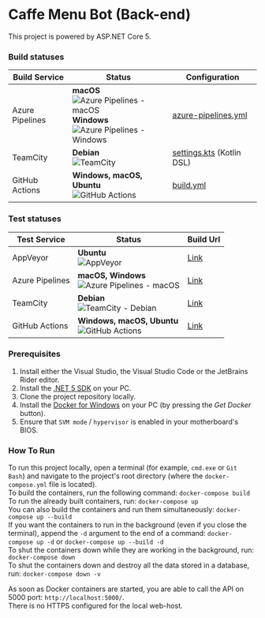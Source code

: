# Caffe Menu Bot (Back-end)

This project is powered by ASP.NET Core 5.

### Build statuses
| Build Service | Status | Configuration |
| ------------- | ------ | ------------- |
| Azure Pipelines | **macOS**<br/>![Azure Pipelines - macOS](https://img.shields.io/azure-devops/build/vova-lantsov/0aba9e48-2760-46e5-977e-74cfad73d964/1/main?job=Test&logo=azure-devops&stage=macOS-latest&style=for-the-badge)<br/>**Windows**<br/>![Azure Pipelines - Windows](https://img.shields.io/azure-devops/build/vova-lantsov/0aba9e48-2760-46e5-977e-74cfad73d964/1/main?job=Test&logo=azure-devops&stage=windows-latest&style=for-the-badge) | [azure-pipelines.yml](https://github.com/krok-lives-matter/CaffeMenuBot_Back-End/blob/main/azure-pipelines.yml) |
| TeamCity | **Debian**<br/>![TeamCity](https://img.shields.io/teamcity/build/s/CaffeMenuBot_CaffeMenuBotBackend_Compile?logo=teamcity&server=https%3A%2F%2Ftc.vova-lantsov.dev&style=for-the-badge) | [settings.kts](https://github.com/krok-lives-matter/CaffeMenuBot_Back-End/blob/main/.teamcity/settings.kts) (Kotlin DSL) |
| GitHub Actions | **Windows, macOS, Ubuntu**<br/>![GitHub Actions](https://img.shields.io/github/workflow/status/krok-lives-matter/CaffeMenuBot_Back-End/build/main?logo=github&style=for-the-badge) | [build.yml](https://github.com/krok-lives-matter/CaffeMenuBot_Back-End/blob/main/.github/workflows/build.yml) |
### Test statuses
| Test Service | Status | Build Url |
| ------------ | ------ | --------- |
| AppVeyor | **Ubuntu**<br/>![AppVeyor](https://img.shields.io/appveyor/tests/vova-lantsov-dev/caffemenubot-back-end?logo=appveyor&logoColor=white&style=for-the-badge) | [Link](https://ci.appveyor.com/project/vova-lantsov-dev/caffemenubot-back-end) |
| Azure Pipelines | **macOS, Windows**<br/>![Azure Pipelines - macOS](https://img.shields.io/azure-devops/tests/vova-lantsov/caffe-menu-bot/1/main?logo=azure-devops&style=for-the-badge) | [Link](https://dev.azure.com/vova-lantsov/caffe-menu-bot/_build?definitionId=1) |
| TeamCity | **Debian**<br/>![TeamCity - Debian](https://img.shields.io/teamcity/build/s/CaffeMenuBot_CaffeMenuBotBackend_Test?logo=teamcity&label=tests&server=https%3A%2F%2Ftc.vova-lantsov.dev&style=for-the-badge) | [Link](https://tc.vova-lantsov.dev/viewType.html?buildTypeId=CaffeMenuBot_CaffeMenuBotBackend_Test) |
| GitHub Actions | **Windows, macOS, Ubuntu**<br/>![GitHub Actions](https://img.shields.io/github/workflow/status/krok-lives-matter/CaffeMenuBot_Back-End/test/main?label=tests&logo=github&style=for-the-badge) | [Link](https://github.com/krok-lives-matter/CaffeMenuBot_Back-End/actions?query=workflow%3Atest) |

### Prerequisites
1. Install either the Visual Studio, the Visual Studio Code or the JetBrains Rider editor.
2. Install the [.NET 5 SDK](https://dotnet.microsoft.com/download/dotnet/5.0) on your PC.
3. Clone the project repository locally.
4. Install the [Docker for Windows](https://hub.docker.com/editions/community/docker-ce-desktop-windows/) on your PC (by pressing the _Get Docker_ button).
5. Ensure that `SVM mode` / `hypervisor` is enabled in your motherboard's BIOS.

### How To Run
To run this project locally, open a terminal (for example, `cmd.exe` or `Git Bash`) and navigate to the project's root directory (where the `docker-compose.yml` file is located).  
To build the containers, run the following command: `docker-compose build`  
To run the already built containers, run: `docker-compose up`  
You can also build the containers and run them simultaneously: `docker-compose up --build`  
If you want the containers to run in the background (even if you close the terminal), append the `-d` argument to the end of a command:
`docker-compose up -d` or `docker-compose up --build -d`  
To shut the containers down while they are working in the background, run:
`docker-compose down`  
To shut the containers down and destroy all the data stored in a database, run:
`docker-compose down -v`

As soon as Docker containers are started, you are able to call the API on 5000 port:
`http://localhost:5000/`.  
There is no HTTPS configured for the local web-host.
